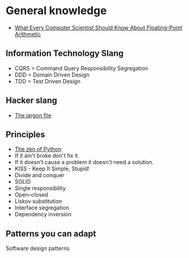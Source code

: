 # General knowledge

- [What Every Computer Scientist Should Know About Floating-Point Arithmetic](https://docs.oracle.com/cd/E19957-01/806-3568/ncg_goldberg.html)

## Information Technology Slang

- CQRS = Command Query Responsibility Segregation
- DDD = Domain Driven Design
- TDD = Test Driven Design

## Hacker slang

- [The jargon file](http://tmrc.mit.edu/dictionary.html)

## Principles

- [The zen of Python](https://www.python.org/dev/peps/pep-0020/)
- If it ain't broke don't fix it.
- If it doesn't cause a problem it doesn't need a solution.
- KISS - Keep It Simple, Stupid!
- Divide and conquer
- SOLID
 - Single responsibility
 - Open–closed
 - Liskov substitution
 - Interface segregation
 - Dependency inversion

## Patterns you can adapt

Software design patterns
